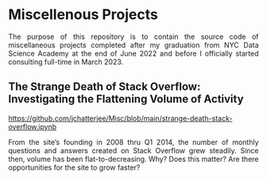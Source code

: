 # Miscellenous Projects
 
<p align="justify">The purpose of this repository is to contain the source code of miscellaneous projects completed after my graduation from NYC Data Science Academy at the end of June 2022 and before I officially started consulting full-time in March 2023.</p>

## The Strange Death of Stack Overflow: Investigating the Flattening Volume of Activity
https://github.com/jchatterjee/Misc/blob/main/strange-death-stack-overflow.ipynb

<p align="justify">From the site’s founding in 2008 thru Q1 2014, the number of monthly questions and answers created on Stack Overflow grew steadily. Since then, volume has been flat-to-decreasing. Why? Does this matter? Are there opportunities for the site to grow faster?</p>
